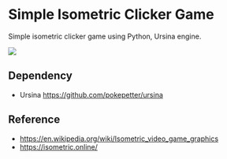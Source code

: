 # Simple Isometric Clicker Game

Simple isometric clicker game using Python, Ursina engine.

![](result.png)

## Dependency

- Ursina https://github.com/pokepetter/ursina

## Reference

- https://en.wikipedia.org/wiki/Isometric_video_game_graphics
- https://isometric.online/
